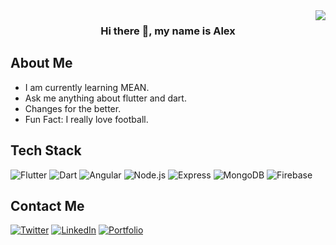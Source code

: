 <img align="right" src="https://gpvc.arturio.dev/AlexMainaMunyua">

### <p align="center"> Hi there 👋, my name is Alex </p>


  ## About Me 
  - I am currently learning MEAN.
  - Ask me anything about flutter and dart.
  - Changes for the better.
  - Fun Fact: I really love football.

## Tech Stack 
![Flutter](https://img.shields.io/badge/Flutter-02569B?style=for-the-badge&logo=Flutter&logoColor=61DAFB)
![Dart](https://img.shields.io/badge/Dart-0175C2?style=for-the-badge&logo=Dart&logoColor=white)
![Angular](https://img.shields.io/badge/Angular-DD0031?style=for-the-badge&logo=Angular&logoColor=F7DF1E)
![Node.js](https://img.shields.io/badge/Node.js-339933?style=for-the-badge&logo=Node.js&logoColor=blue)
![Express](https://img.shields.io/badge/Express-000000?style=for-the-badge&logo=Express&logoColor=white)
![MongoDB](https://img.shields.io/badge/MongoDB-47A248?style=for-the-badge&logo=MongoDB&logoColor=white)
![Firebase](https://img.shields.io/badge/Firebase-FFCA2B?style=for-the-badge&logo=Firebase&logoColor=white)

## Contact Me
[![Twitter](https://img.shields.io/badge/Twitter-1DA1F2?style=for-the-badge&logo=twitter&logoColor=white)](https://twitter.com/RonaldoMaina)
[![LinkedIn](https://img.shields.io/badge/LinkedIn-0077B5?style=for-the-badge&logo=linkedin&logoColor=white)](https://www.linkedin.com/in/alex-maina/)
[![Portfolio](https://img.shields.io/badge/Portfolio-1DA1F2?style=for-the-badge&logo=website&logoColor=white)](https://alexmunyua.tech/)
